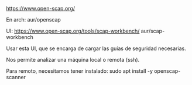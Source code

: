 https://www.open-scap.org/

En arch:
aur/openscap

UI:
https://www.open-scap.org/tools/scap-workbench/
aur/scap-workbench

Usar esta UI, que se encarga de cargar las guías de seguridad necesarias.

Nos permite analizar una máquina local o remota (ssh).

Para remoto, necesitamos tener instalado:
sudo apt install -y openscap-scanner
